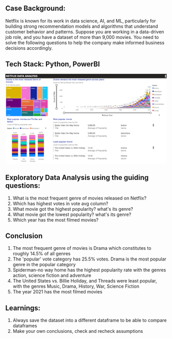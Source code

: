 ## **Case Background:** 

Netflix is known for its work in data science, AI, and ML, particularly for building strong recommendation models and algorithms that understand customer behavior and patterns. Suppose you are working in a data-driven job role, and you have a dataset of more than 9,000 movies. You need to solve the following questions to help the company make informed business decisions accordingly.

## **Tech Stack: Python, PowerBI** 

  ![Dashboard Screenshot](https://github.com/The-Divya-Kumar/Netflix_movies_analysis/blob/main/Netflix_data_analysis.png)

## **Exploratory Data Analysis using the guiding questions:** 
1. What is the most frequent genre of movies released on Netflix?
2. Which has highest votes in vote avg column?
3. What movie got the highest popularity? what's its genre?
4. What movie got the lowest popularity? what's its genre?
5. Which year has the most filmed movies?

## **Conclusion**
1. The most frequent genre of movies is Drama which constitutes to roughly 14.5% of all genres
2. The 'popular' vote category has 25.5% votes. Drama is the most popular genre in the popular category
3. Spiderman-no way home has the highest popularity rate with the genres action, science fiction and adventure
4. The United States vs. Billie Holiday, and Threads were least popular, with the genres Music, Drama, History, War, Science Fiction
5. The year 2021 has the most filmed movies


## **Learnings:** 
1. Always save the dataset into a different dataframe to be able to compare dataframes
2. Make your own conclusions, check and recheck assumptions

